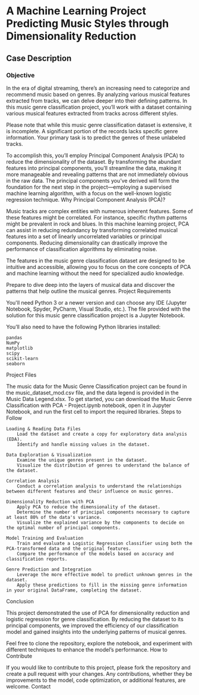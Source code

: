 # A Machine Learning Project Predicting Music Styles through Dimensionality Reduction
## Case Description
### Objective

In the era of digital streaming, there’s an increasing need to categorize and recommend music based on genres. By analyzing various musical features extracted from tracks, we can delve deeper into their defining patterns. In this music genre classification project, you’ll work with a dataset containing various musical features extracted from tracks across different styles.

Please note that while this music genre classification dataset is extensive, it is incomplete. A significant portion of the records lacks specific genre information. Your primary task is to predict the genres of these unlabeled tracks.

To accomplish this, you’ll employ Principal Component Analysis (PCA) to reduce the dimensionality of the dataset. By transforming the abundant features into principal components, you’ll streamline the data, making it more manageable and revealing patterns that are not immediately obvious in the raw data. The principal components you’ve derived will form the foundation for the next step in the project—employing a supervised machine learning algorithm, with a focus on the well-known logistic regression technique.
Why Principal Component Analysis (PCA)?

Music tracks are complex entities with numerous inherent features. Some of these features might be correlated. For instance, specific rhythm patterns might be prevalent in rock and blues. In this machine learning project, PCA can assist in reducing redundancy by transforming correlated musical features into a set of linearly uncorrelated variables or principal components. Reducing dimensionality can drastically improve the performance of classification algorithms by eliminating noise.

The features in the music genre classification dataset are designed to be intuitive and accessible, allowing you to focus on the core concepts of PCA and machine learning without the need for specialized audio knowledge.

Prepare to dive deep into the layers of musical data and discover the patterns that help outline the musical genres.
Project Requirements

You'll need Python 3 or a newer version and can choose any IDE (Jupyter Notebook, Spyder, PyCharm, Visual Studio, etc.). The file provided with the solution for this music genre classification project is a Jupyter Notebook.

You’ll also need to have the following Python libraries installed:

    pandas
    NumPy
    matplotlib
    scipy
    scikit-learn
    seaborn

Project Files

The music data for the Music Genre Classification project can be found in the music_dataset_mod.csv file, and the data legend is provided in the Music Data Legend.xlsx. To get started, you can download the Music Genre Classification with PCA - Project.ipynb notebook, open it in Jupyter Notebook, and run the first cell to import the required libraries.
Steps to Follow

    Loading & Reading Data Files
        Load the dataset and create a copy for exploratory data analysis (EDA).
        Identify and handle missing values in the dataset.

    Data Exploration & Visualization
        Examine the unique genres present in the dataset.
        Visualize the distribution of genres to understand the balance of the dataset.

    Correlation Analysis
        Conduct a correlation analysis to understand the relationships between different features and their influence on music genres.

    Dimensionality Reduction with PCA
        Apply PCA to reduce the dimensionality of the dataset.
        Determine the number of principal components necessary to capture at least 80% of the data's variance.
        Visualize the explained variance by the components to decide on the optimal number of principal components.

    Model Training and Evaluation
        Train and evaluate a Logistic Regression classifier using both the PCA-transformed data and the original features.
        Compare the performance of the models based on accuracy and classification reports.

    Genre Prediction and Integration
        Leverage the more effective model to predict unknown genres in the dataset.
        Apply these predictions to fill in the missing genre information in your original DataFrame, completing the dataset.

Conclusion

This project demonstrated the use of PCA for dimensionality reduction and logistic regression for genre classification. By reducing the dataset to its principal components, we improved the efficiency of our classification model and gained insights into the underlying patterns of musical genres.

Feel free to clone the repository, explore the notebook, and experiment with different techniques to enhance the model’s performance.
How to Contribute

If you would like to contribute to this project, please fork the repository and create a pull request with your changes. Any contributions, whether they be improvements to the model, code optimization, or additional features, are welcome.
Contact
